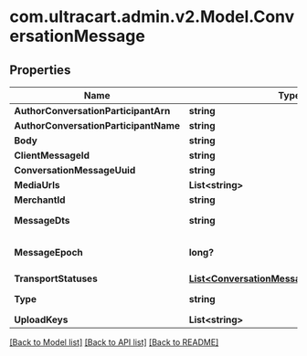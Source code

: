# com.ultracart.admin.v2.Model.ConversationMessage
## Properties

Name | Type | Description | Notes
------------ | ------------- | ------------- | -------------
**AuthorConversationParticipantArn** | **string** |  | [optional] 
**AuthorConversationParticipantName** | **string** |  | [optional] 
**Body** | **string** |  | [optional] 
**ClientMessageId** | **string** |  | [optional] 
**ConversationMessageUuid** | **string** |  | [optional] 
**MediaUrls** | **List&lt;string&gt;** |  | [optional] 
**MerchantId** | **string** |  | [optional] 
**MessageDts** | **string** | Message date/time | [optional] 
**MessageEpoch** | **long?** | Message epoch milliseconds | [optional] 
**TransportStatuses** | [**List&lt;ConversationMessageTransportStatus&gt;**](ConversationMessageTransportStatus.md) |  | [optional] 
**Type** | **string** | Message type | [optional] 
**UploadKeys** | **List&lt;string&gt;** |  | [optional] 


[[Back to Model list]](../README.md#documentation-for-models) [[Back to API list]](../README.md#documentation-for-api-endpoints) [[Back to README]](../README.md)

